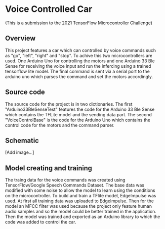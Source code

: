 # Voice Controlled Car

(This is a submission to the 2021 TensorFlow Microcontroller Challenge)

## Overview
This project features a car which can controlled by voice commands such as "go", "left", "right" and "stop". To achive this two microcontrollers are used. One Arduino Uno for controlling the motors and one Arduino 33 Ble Sense for receiving the voice input and run the infercing using a trained tensorflow lite model. The final command is sent via a serial port to the arduino uno which parses the command and set the motors accordingly.

## Source code
The source code for the project is in two dictionaries. The first "Arduino33BleSenseTest" features the code for the Arduino 33 Ble Sense which contains the TFLite model and the sending data part. The second "VoiceControlBase" is the code for the Arduino Uno which contains the control code for the motors and the command parser.

## Schematic 

[Add image...]


## Model creating and training
The traing data for the voice commands was created using TensorFlow/Google Speech Commands Dataset. The base data was modified with some noise to allow the model to learn using the conditions on the microcontroller. To build and train a TFlite model, EdgeImpulse was used. At first all training data was uploaded to EdgeImpulse. Then for the model an MFCC filter was used because the project only feature human audio samples and so the model could be better trained in the application. Then the model was trained and exported as an Arduino library to which the code was added to control the car.


